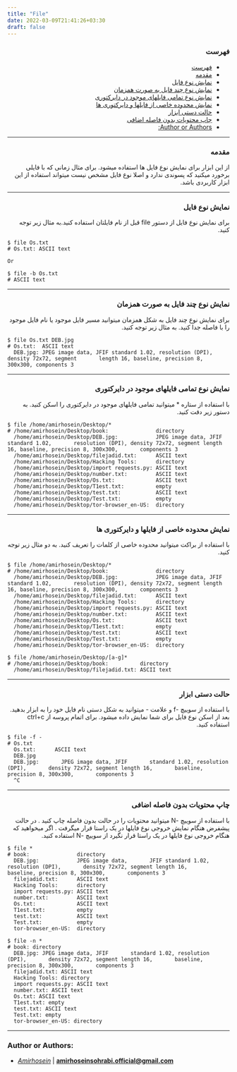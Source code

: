 ```yaml
---
title: "File"
date: 2022-03-09T21:41:26+03:30
draft: false
---
```


<div dir='rtl'>

### فهرست

- [فهرست](#فهرست)
- [مقدمه](#مقدمه)
- [نمایش نوع فایل](#نمایش-نوع-فایل)
- [نمایش نوع چند فایل به صورت همزمان](#نمایش-نوع-چند-فایل-به-صورت-همزمان)
- [نمایش نوع تمامی فایلهای موجود در دایرکتوری](#نمایش-نوع-تمامی-فایلهای-موجود-در-دایرکتوری)
- [نمایش محدوده خاصی از فایلها و دایرکتوری ها](#نمایش-محدوده-خاصی-از-فایلها-و-دایرکتوری-ها)
- [حالت دستی ابزار](#حالت-دستی-ابزار)
- [چاپ محتویات بدون فاصله اضافی](#چاپ-محتویات-بدون-فاصله-اضافی)
- [Author or Authors:](#author-or-authors)
</div>



---
<div dir='rtl'>

### مقدمه
از این ابزار برای نمایش نوع فایل ها استفاده میشود. برای مثال زمانی که با فایلی برخورد میکنید که پسوندی ندارد و اصلا نوع فایل مشخص نیست میتواند استفاده از این ابزار کاربردی باشد.
</div>



---
<div dir='rtl'>

### نمایش نوع فایل
برای نمایش نوع فایل از دستور file قبل از نام فایلتان استفاده کنید.به مثال زیر توجه کنید.
</div>

    $ file Os.txt 
    # Os.txt: ASCII text
    
    Or 

    $ file -b Os.txt
    # ASCII text



---
<div dir='rtl'>

### نمایش نوع چند فایل به صورت همزمان
برای نمایش نوع چند فایل به شکل همزمان میتوانید مسیر فایل موجود یا نام فایل موجود را با فاصله جدا کنید. به مثال زیر توجه کنید.
</div>

    $ file Os.txt DEB.jpg
    # Os.txt:  ASCII text
      DEB.jpg: JPEG image data, JFIF standard 1.02, resolution (DPI), density 72x72, segment       length 16, baseline, precision 8, 300x300, components 3



---
<div dir='rtl'>

### نمایش نوع تمامی فایلهای موجود در دایرکتوری
با استفاده از ستاره * میتوانید تمامی فایلهای موجود در دایرکتوری را اسکن کنید. به دستور زیر دقت کنید.

</div>

    $ file /home/amirhosein/Desktop/*
    # /home/amirhosein/Desktop/book:               directory
      /home/amirhosein/Desktop/DEB.jpg:            JPEG image data, JFIF standard 1.02,       resolution (DPI), density 72x72, segment length 16, baseline, precision 8, 300x300,       components 3
      /home/amirhosein/Desktop/filejadid.txt:      ASCII text
      /home/amirhosein/Desktop/Hacking Tools:      directory
      /home/amirhosein/Desktop/import requests.py: ASCII text
      /home/amirhosein/Desktop/number.txt:         ASCII text
      /home/amirhosein/Desktop/Os.txt:             ASCII text
      /home/amirhosein/Desktop/T1est.txt:          empty
      /home/amirhosein/Desktop/test.txt:           ASCII text
      /home/amirhosein/Desktop/Test.txt:           empty
      /home/amirhosein/Desktop/tor-browser_en-US:  directory
        


---
<div dir='rtl'>

### نمایش محدوده خاصی از فایلها و دایرکتوری ها
با استفاده از براکت میتوانید محدوده خاصی از کلمات را تعریف کنید. به دو مثال زیر توجه کنید.
</div>

    $ file /home/amirhosein/Desktop/*
    # /home/amirhosein/Desktop/book:               directory
      /home/amirhosein/Desktop/DEB.jpg:            JPEG image data, JFIF standard 1.02,       resolution (DPI), density 72x72, segment length 16, baseline, precision 8, 300x300,       components 3
      /home/amirhosein/Desktop/filejadid.txt:      ASCII text
      /home/amirhosein/Desktop/Hacking Tools:      directory
      /home/amirhosein/Desktop/import requests.py: ASCII text
      /home/amirhosein/Desktop/number.txt:         ASCII text
      /home/amirhosein/Desktop/Os.txt:             ASCII text
      /home/amirhosein/Desktop/T1est.txt:          empty
      /home/amirhosein/Desktop/test.txt:           ASCII text
      /home/amirhosein/Desktop/Test.txt:           empty
      /home/amirhosein/Desktop/tor-browser_en-US:  directory
        
    $ file /home/amirhosein/Desktop/[a-g]*
    # /home/amirhosein/Desktop/book:          directory
      /home/amirhosein/Desktop/filejadid.txt: ASCII text
                                                   


---
<div dir='rtl'>

### حالت دستی ابزار
با استفاده از سوییچ -f و علامت - میتوانید به شکل دستی نام فایل خود را به ابزار بدهید. بعد از اسکن نوع فایل برای شما نمایش داده میشود. برای اتمام پروسه از ctrl+c استفاده کنید.
</div>

    $ file -f -
    # Os.txt
      Os.txt:      ASCII text
      DEB.jpg
      DEB.jpg:       JPEG image data, JFIF       standard 1.02, resolution (DPI),       density 72x72, segment length 16,       baseline, precision 8, 300x300,       components 3
      ^C
     


---
<div dir='rtl'>

### چاپ محتویات بدون فاصله اضافی 
با استفاده از سوییچ -N میتوانید محتویات را در حالت بدون فاصله چاپ کنید . در حالت پیشفرض هنگام نمایش خروجی نوع فایلها در یک راستا قرار میگرفت . اگر میخواهید که هنگام خروجی نوع فایلها در یک راستا قرار نگیرد از سوییچ -N استفاده کنید.
</div>

    $ file *
    # book:               directory
      DEB.jpg:            JPEG image data,       JFIF standard 1.02, resolution (DPI),       density 72x72, segment length 16,       baseline, precision 8, 300x300,       components 3
      filejadid.txt:      ASCII text
      Hacking Tools:      directory
      import requests.py: ASCII text
      number.txt:         ASCII text
      Os.txt:             ASCII text
      T1est.txt:          empty
      test.txt:           ASCII text
      Test.txt:           empty
      tor-browser_en-US:  directory
      
    $ file -n *
    # book: directory
      DEB.jpg: JPEG image data, JFIF       standard 1.02, resolution (DPI),       density 72x72, segment length 16,       baseline, precision 8, 300x300,       components 3
      filejadid.txt: ASCII text
      Hacking Tools: directory
      import requests.py: ASCII text
      number.txt: ASCII text
      Os.txt: ASCII text
      T1est.txt: empty
      test.txt: ASCII text
      Test.txt: empty
      tor-browser_en-US: directory
      
---

### Author or Authors:

- *[Amirhosein](https://github.com/amirhoseinsb)* | **<amirhoseinsohrabi.official@gmail.com>**

